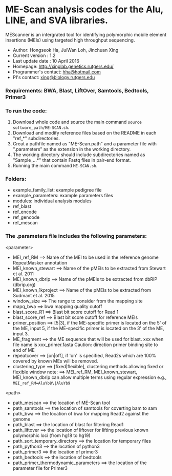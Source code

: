 
# ME-Scan analysis codes for the Alu, LINE, and SVA libraries.

MEScanner is an intergrated tool for identifying polymorphic mobile element insertions (MEIs) using targeted high throughput sequencing.
* Author: Hongseok Ha, JuiWan Loh, Jinchuan Xing
* Current version : 1.2
* Last update date : 10 April 2016
* Homepage: <http://xinglab.genetics.rutgers.edu/>
* Programmer's contact: <hha@hotmail.com>
* PI's contact: <xing@biology.rutgers.edu>

### Requirements: BWA, Blast, LiftOver, Samtools, Bedtools, Primer3

### To run the code:
1. Download whole code and source the main command `source software_path/ME-SCAN.sh`.
2. Download and modify reference files based on the README in each "ref_\*" subdirectories.
3. Creat a pathfile named as "ME-Scan.path" and a parameter file with ".parameters" as the extension in the working directory. 
4. The working directory should include subdirectories named as "Sample_...\*" that contain Fastq files in pair-end format.
5. Running the main command `ME-SCAN.sh`. 

### Folders:
* example_family_list: example pedigree file 
* example_parameters: example parameters files
* modules: individual analysis modules
* ref_blast 
* ref_encode
* ref_gencode
* ref_mescan

### The .parameters file includes the following parameters:
\<parameter\>
* MEI_ref_RM  ==> Name of the MEI to be used in the reference genome RepeatMasker annotation
* MEI_known_stewart ==> Name of the pMEIs to be extracted from Stewart et al. 2011
* MEI_known_dbrip ==> Name of the pMEIs to be extracted from dbRIP (dbrip.org) 
* MEI_known_1kproject ==> Name of the pMEIs to be extracted from Sudmant et al. 2015
* window_size  ==> The range to consider from the mapping site
* mapq_bwa  ==> bwa mapping quality cutoff 
* blast_score_R1 ==> Blast bit score cutoff for Read 1
* blast_score_ref ==> Blast bit score cutoff for reference MEIs
* primer_position ==> [5|3], if the ME-specific primer is located on the 5' of the ME, input 5, if the ME-specific primer is located on the 3' of the ME, input 3. 
* ME_fragment ==> the ME sequence that will be used for blast. xxx when file name is xxx_primer.fasta
  Caution: direction primer binding site to end of ME
* repeatcover ==> [on|off], if 'on' is specified, Read2s which are 100% covered by known MEs will be removed. 
* clustering_type ==> [fixed|flexible], clustering methods allowing fixed or flexible window
  note: ==> MEI_ref_RM, MEI_known_stewart, MEI_known_dbrip can allow multiple terms using regular expression e.g., `MEI_ref_RM=AluYb8\|AluYb9`

\<path\>
* path_mescan ==> the location of ME-Scan tool
* path_samtools ==> the location of samtools for coverting bam to sam
* path_bwa ==> the location of bwa for mapping Read2 against the genome
* path_blast ==> the location of blast for filtering Read1
* path_liftover ==> the location of liftover for lifting previous known polymorphic loci (from hg18 to hg19)
* path_sort_temporary_directory ==> the location for temporary files
* path_python3 ==> the location of python3
* path_primer3 ==> the location of primer3 
* path_bedtools ==> the location of bedtools
* path_primer_thermodynamic_parameters  ==> the location of the parameter file for Primer3
